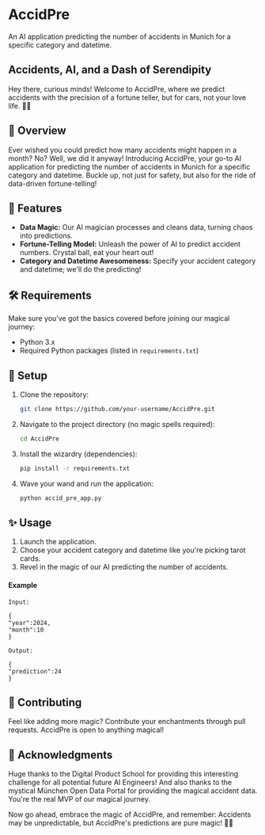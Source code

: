 # AccidPre

An AI application predicting the number of accidents in Munich for a specific category and datetime.


## Accidents, AI, and a Dash of Serendipity

Hey there, curious minds! Welcome to AccidPre, where we predict accidents with the precision of a fortune teller, but for cars, not your love life. 🚗💥

## 🚦 Overview

Ever wished you could predict how many accidents might happen in a month? No? Well, we did it anyway! Introducing AccidPre, your go-to AI application for predicting the number of accidents in Munich for a specific category and datetime. Buckle up, not just for safety, but also for the ride of data-driven fortune-telling!

## 🌟 Features

- **Data Magic:** Our AI magician processes and cleans data, turning chaos into predictions.
- **Fortune-Telling Model:** Unleash the power of AI to predict accident numbers. Crystal ball, eat your heart out!
- **Category and Datetime Awesomeness:** Specify your accident category and datetime; we'll do the predicting!

## 🛠️ Requirements

Make sure you've got the basics covered before joining our magical journey:

- Python 3.x
- Required Python packages (listed in `requirements.txt`)

## 🚀 Setup

1. Clone the repository:
   ```bash
   git clone https://github.com/your-username/AccidPre.git
   ```

2. Navigate to the project directory (no magic spells required):
   ```bash
   cd AccidPre
   ```

3. Install the wizardry (dependencies):
   ```bash
   pip install -r requirements.txt
   ```

4. Wave your wand and run the application:
   ```bash
   python accid_pre_app.py
   ```

## ✨ Usage

1. Launch the application.
2. Choose your accident category and datetime like you're picking tarot cards.
3. Revel in the magic of our AI predicting the number of accidents.

#### Example

```
Input:

{
"year":2024,
"month":10
}

Output:

{
"prediction":24
}
```

## 🎉 Contributing

Feel like adding more magic? Contribute your enchantments through pull requests. AccidPre is open to anything magical!

## 🙏 Acknowledgments

Huge thanks to the Digital Product School for providing this interesting challenge for all potential future AI Engineers! And also thanks to the mystical München Open Data Portal for providing the magical accident data. You're the real MVP of our magical journey.

Now go ahead, embrace the magic of AccidPre, and remember: Accidents may be unpredictable, but AccidPre's predictions are pure magic! 🌟✨
